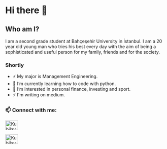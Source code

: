 # Hi there 👋

## Who am I?

I am a second grade student at Bahçeşehir University in İstanbul. I am a 20 year old young man who tries his best every day with the aim of being a sophisticated and useful person for my family, friends and for the society.

### Shortly

- ⚡ My major is Management Engineering.
- 🌱 I’m currently learning how to code with python.
- 🤔 I’m interested in personal finance, investing and sport.
- ⚡ I'm writing on medium.

### 📫 Connect with me:

<p align="left">
<a href="https://www.linkedin.com/in/kubilaycantuna" target="blank"><img align="center" src="https://raw.githubusercontent.com/rahuldkjain/github-profile-readme-generator/master/src/images/icons/Social/linked-in-alt.svg" alt="Kubilaycantuna" height="30" width="40" /></a>

<a href="https://medium.com/@kubilaycann.tuna" target="blank"><img align="center" src="https://raw.githubusercontent.com/rahuldkjain/github-profile-readme-generator/master/src/images/icons/Social/medium-alt.svg" alt="Kubilaycantuna" height="30" width="40" /></a>

